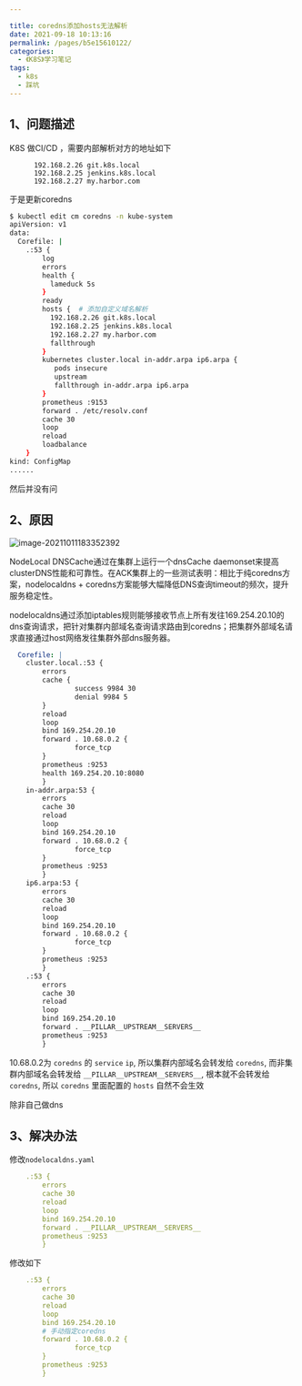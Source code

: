 ```yaml
---

title: coredns添加hosts无法解析
date: 2021-09-18 10:13:16
permalink: /pages/b5e15610122/
categories:
  - 《K8S》学习笔记
tags:
  - k8s
  - 踩坑
---
```




## 1、问题描述



K8S 做CI/CD ，需要内部解析对方的地址如下


          192.168.2.26 git.k8s.local
          192.168.2.25 jenkins.k8s.local
          192.168.2.27 my.harbor.com



于是更新coredns

```sh
$ kubectl edit cm coredns -n kube-system
apiVersion: v1
data:
  Corefile: |
    .:53 {
        log
        errors
        health {
          lameduck 5s
        }
        ready
        hosts {  # 添加自定义域名解析
          192.168.2.26 git.k8s.local
          192.168.2.25 jenkins.k8s.local
          192.168.2.27 my.harbor.com
          fallthrough
        }
        kubernetes cluster.local in-addr.arpa ip6.arpa {
           pods insecure
           upstream
           fallthrough in-addr.arpa ip6.arpa
        }
        prometheus :9153
        forward . /etc/resolv.conf
        cache 30
        loop
        reload
        loadbalance
    }
kind: ConfigMap
......
```



然后并没有问

## 2、原因

![image-20211011183352392](https://cdn.jsdelivr.net/gh/lzq70112/images/blog/image-20211011183352392.png)

NodeLocal DNSCache通过在集群上运行一个dnsCache daemonset来提高clusterDNS性能和可靠性。在ACK集群上的一些测试表明：相比于纯coredns方案，nodelocaldns + coredns方案能够大幅降低DNS查询timeout的频次，提升服务稳定性。

nodelocaldns通过添加iptables规则能够接收节点上所有发往169.254.20.10的dns查询请求，把针对集群内部域名查询请求路由到coredns；把集群外部域名请求直接通过host网络发往集群外部dns服务器。


```yaml
  Corefile: |
    cluster.local.:53 {
        errors
        cache {
                success 9984 30
                denial 9984 5
        }
        reload
        loop
        bind 169.254.20.10
        forward . 10.68.0.2 {
                force_tcp
        }
        prometheus :9253
        health 169.254.20.10:8080
        }
    in-addr.arpa:53 {
        errors
        cache 30
        reload
        loop
        bind 169.254.20.10
        forward . 10.68.0.2 {
                force_tcp
        }
        prometheus :9253
        }
    ip6.arpa:53 {
        errors
        cache 30
        reload
        loop
        bind 169.254.20.10
        forward . 10.68.0.2 {
                force_tcp
        }
        prometheus :9253
        }
    .:53 {
        errors
        cache 30
        reload
        loop
        bind 169.254.20.10
        forward . __PILLAR__UPSTREAM__SERVERS__
        prometheus :9253
        }

```

10.68.0.2为 `coredns` 的 `service` `ip`, 所以集群内部域名会转发给 `coredns`, 而非集群内部域名会转发给 `__PILLAR__UPSTREAM__SERVERS__`, 根本就不会转发给 `coredns`, 所以 `coredns` 里面配置的 `hosts` 自然不会生效

除非自己做dns

## 3、解决办法

修改`nodelocaldns.yaml `

```yaml
    .:53 {
        errors
        cache 30
        reload
        loop
        bind 169.254.20.10
        forward . __PILLAR__UPSTREAM__SERVERS__
        prometheus :9253
        }

```

修改如下

```yaml
    .:53 {
        errors
        cache 30
        reload
        loop
        bind 169.254.20.10
        # 手动指定coredns
        forward . 10.68.0.2 {
                force_tcp
        }
        prometheus :9253
        }
```

